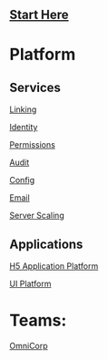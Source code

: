 ## [Start Here](https://dev.webfilings.org/)

Platform
================

Services
------------
[Linking](https://github.com/workiva/linking)

[Identity](https://github.com/Workiva/Identity)

[Permissions](https://github.com/Workiva/OmniCorp/)

[Audit](https://github.com/Workiva/OmniCorp/)

[Config](https://github.com/Workiva/OmniCorp/)

[Email](https://github.com/Workiva/OmniCorp/)

[Server Scaling](https://github.com/Workiva/bolt)


Applications
-------------
[H5 Application Platform](https://github.com/workiva/H5ClientPlatform)

[UI Platform](https://github.com/Workiva/w-ui-platform)


Teams:
=================
[OmniCorp](https://github.com/Workiva/OmniCorp/)
